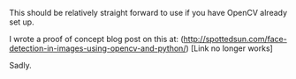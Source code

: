 This should be relatively straight forward to use if you have OpenCV already set up.

I wrote a proof of concept blog post on this at: (http://spottedsun.com/face-detection-in-images-using-opencv-and-python/) [Link no longer works]

Sadly.
